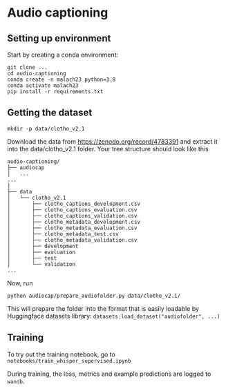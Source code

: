 # Audio captioning


## Setting up environment

Start by creating a conda environment:
```
git clone ...
cd audio-captioning
conda create -n malach23 python=3.8
conda activate malach23
pip install -r requirements.txt
```

## Getting the dataset

```
mkdir -p data/clotho_v2.1
```

Download the data from <https://zenodo.org/record/4783391> and extract it into the data/clotho_v2.1 folder. Your tree structure should look like this

```
audio-captioning/
├── audiocap
│   ...
...
|
├── data
│   └── clotho_v2.1
│       ├── clotho_captions_development.csv
│       ├── clotho_captions_evaluation.csv
│       ├── clotho_captions_validation.csv
│       ├── clotho_metadata_development.csv
│       ├── clotho_metadata_evaluation.csv
│       ├── clotho_metadata_test.csv
│       ├── clotho_metadata_validation.csv
│       ├── development
│       ├── evaluation
│       ├── test
│       └── validation
...
```

Now, run 

```
python audiocap/prepare_audiofolder.py data/clotho_v2.1/
```

This will prepare the folder into the format that is easily loadable by Huggingface datasets library: `datasets.load_dataset("audiofolder", ...)`


## Training

To try out the training notebook, go to `notebooks/train_whisper_supervised.ipynb`

During training, the loss, metrics and example predictions are logged to `wandb`.
